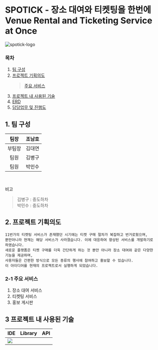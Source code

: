 # SPOTICK - 장소 대여와 티켓팅을 한번에<br>Venue Rental and Ticketing Service at Once
![spotick-logo](https://github.com/spotick/spotick/assets/142222091/4af6c9ba-df10-4fe9-9478-2db17d55ae3e)

### 목차
1. [팀 구성](#1-팀-구성)
2. [프로젝트 기획의도](#2-프로젝트-기획의도)
    > [주요 서비스](#2-1-주요-서비스)
3. [프로젝트 내 사용된 기술](#3-프로젝트-내-사용된-기술)
4. [ERD]()
5. [담당업무 및 진행도]()


## 1. 팀 구성
|팀장|조남호|
|:--:|:--:|
|부팀장|김대연| 
|팀원|김병구|
|팀원|박민수|

<br>

비고
> 김병구 : 중도하차<br>
> 박민수 : 중도하차


## 2. 프로젝트 기획의도
    11번가의 티켓팅 서비스가 존재했던 시기에는 티켓 구매 절차가 복잡하고 번거로웠으며,
    뿐만아니라 현재는 해당 서비스가 사라졌습니다. 이에 대응하여 향상된 서비스를 개발하기로 하였습니다.
    새로운 플랫폼은 티켓 구매를 더욱 간단하게 하는 것 뿐만 아니라 장소 대여와 같은 다양한 기능을 제공하며, 
    사용자들은 간편한 방식으로 모든 종류의 행사에 참여하고 홍보할 수 있습니다.
    이 아이디어를 현재의 프로젝트로서 실행하게 되었습니다.

### 2-1 주요 서비스
1) 장소 대여 서비스
2) 티켓팅 서비스
3) 홍보 게시판


## 3 프로젝트 내 사용된 기술
| IDE | Library | API |
| --- | --- | --- |
| <span><img src="https://img.shields.io/badge/-VSCode-#007ACC?logo=visualstudiocode"/></span> |
